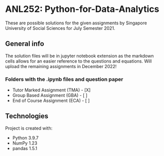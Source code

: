 # ANL252: Python-for-Data-Analytics
These are possible solutions for the given assignments by Singapore University of Social Sciences for July Semester 2021.

## General info
The solution files will be in jupyter notebook extension as the markdown cells allows for an easier reference to the questions and equations.
Will upload the remaining assignments in December 2022!

### Folders with the .ipynb files and question paper
* Tutor Marked Assignment (TMA) - [X]
* Group Based Assignment (GBA) - [ ]
* End of Course Assignment (ECA) - [ ]


## Technologies
Project is created with:
* Python 3.9.7
* NumPy 1.23
* pandas 1.5.1

